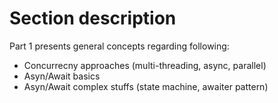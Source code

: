 # Section description

Part 1 presents general concepts regarding following:

- Concurrecny approaches (multi-threading, async, parallel)
- Asyn/Await basics
- Asyn/Await complex stuffs (state machine, awaiter pattern)

